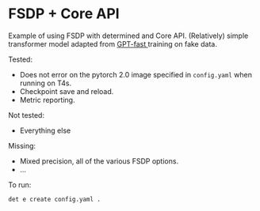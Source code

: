 # FSDP + Core API

Example of using FSDP with determined and Core API. (Relatively) simple transformer model adapted from [GPT-fast
](https://github.com/pytorch-labs/gpt-fast) training on fake data.

Tested:

- Does not error on the pytorch 2.0 image specified in `config.yaml` when running on T4s.
- Checkpoint save and reload.
- Metric reporting.

Not tested:

- Everything else

Missing:

- Mixed precision, all of the various FSDP options.
- ...

To run:

```bash
det e create config.yaml .
```
